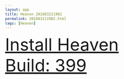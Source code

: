 ```yaml
---
layout: app
title: Heaven 201803211902
permalink: 201803211902.html
tags: [Heaven]
---
```

<div class="pure-g">
    <div class="pure-u-1-1" style="font-size: 4em">
        <a class="pure-button-primary" href="itms-services://?action=download-manifest&url=https%3A%2F%2Flitsungyisigono.github.io%2FTestScript%2Fmanifests%2F201803211902.plist"><i class="fa fa-download" aria-hidden="true"></i>Install Heaven Build: 399</a>
    </div>
</div>
